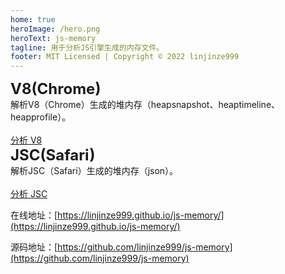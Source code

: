 ```yaml
---
home: true
heroImage: /hero.png
heroText: js-memory
tagline: 用于分析JS引擎生成的内存文件。
footer: MIT Licensed | Copyright © 2022 linjinze999
---
```


<el-row :gutter="20">
<el-col :span="12" class="hero">
<el-card>
<div slot="header">
<span style="font-size: 1.5rem;font-weight: bold;">V8(Chrome)</span>
</div>
<div>
<div>解析V8（Chrome）生成的堆内存（heapsnapshot、heaptimeline、heapprofile）。</div>
<br/>
<a href="./V8/snapshot/containment" class="nav-link action-button">分析 V8</a>
</div>
</el-card>
</el-col>
<el-col :span="12" class="hero">
<el-card>
<div slot="header">
<span  style="font-size: 1.5rem;font-weight: bold;">JSC(Safari)</span>
</div>
<div>
<div>解析JSC（Safari）生成的堆内存（json）。</div>
<br/>
<a href="./JSC/" class="nav-link action-button">分析 JSC</a>
</div>
</el-card>
</el-col>
</el-row>


在线地址：[https://linjinze999.github.io/js-memory/](https://linjinze999.github.io/js-memory/)

源码地址：[https://github.com/linjinze999/js-memory](https://github.com/linjinze999/js-memory)
